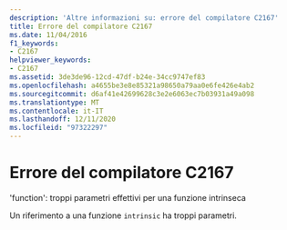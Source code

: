 ```yaml
---
description: 'Altre informazioni su: errore del compilatore C2167'
title: Errore del compilatore C2167
ms.date: 11/04/2016
f1_keywords:
- C2167
helpviewer_keywords:
- C2167
ms.assetid: 3de3de96-12cd-47df-b24e-34cc9747ef83
ms.openlocfilehash: a4655be3e8e85321a98650a79aa0e6fe426e4ab2
ms.sourcegitcommit: d6af41e42699628c3e2e6063ec7b03931a49a098
ms.translationtype: MT
ms.contentlocale: it-IT
ms.lasthandoff: 12/11/2020
ms.locfileid: "97322297"
---
```

# <a name="compiler-error-c2167"></a>Errore del compilatore C2167

'function': troppi parametri effettivi per una funzione intrinseca

Un riferimento a una funzione `intrinsic` ha troppi parametri.
